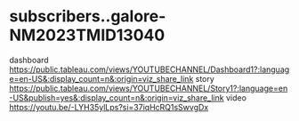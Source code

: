 # subscribers..galore-NM2023TMID13040
dashboard   https://public.tableau.com/views/YOUTUBECHANNEL/Dashboard1?:language=en-US&:display_count=n&:origin=viz_share_link
story    https://public.tableau.com/views/YOUTUBECHANNEL/Story1?:language=en-US&publish=yes&:display_count=n&:origin=viz_share_link
video     https://youtu.be/-LYH35ylLps?si=37iqHcRQ1sSwvgDx


